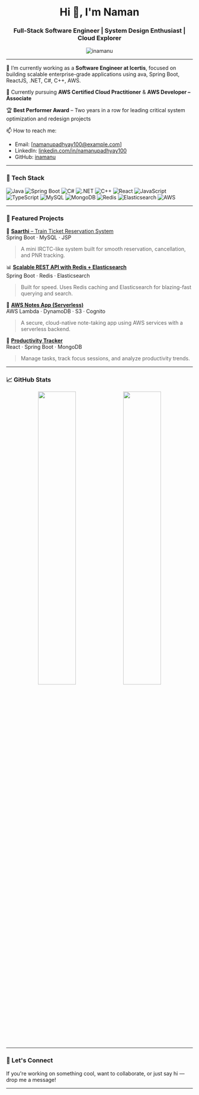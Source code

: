 <h1 align="center">Hi 👋, I'm Naman</h1>
<h3 align="center">Full-Stack Software Engineer | System Design Enthusiast | Cloud Explorer</h3>

<p align="center">
  <img src="https://komarev.com/ghpvc/?username=inamanu&label=Profile%20views&color=0e75b6&style=flat" alt="inamanu" />
</p>

---

🔭 I’m currently working as a **Software Engineer at Icertis**, focused on building scalable enterprise-grade applications using ava, Spring Boot, ReactJS, .NET, C#, C++, AWS.

🌱 Currently pursuing **AWS Certified Cloud Practitioner** & **AWS Developer – Associate**

🏆 **Best Performer Award** – Two years in a row for leading critical system optimization and redesign projects

📫 How to reach me:  
- Email: [namanupadhyay100@example.com]  
- LinkedIn: [linkedin.com/in/namanupadhyay100](https://linkedin.com/in/namanupadhyay100)  
- GitHub: [inamanu](https://github.com/inamanu)

---

### 🧰 Tech Stack
![Java](https://img.shields.io/badge/Java-ED8B00?style=for-the-badge&logo=java&logoColor=white)
![Spring Boot](https://img.shields.io/badge/Spring%20Boot-6DB33F?style=for-the-badge&logo=spring-boot&logoColor=white)
![C#](https://img.shields.io/badge/C%23-239120?style=for-the-badge&logo=c-sharp&logoColor=white)
![.NET](https://img.shields.io/badge/.NET-512BD4?style=for-the-badge&logo=dotnet&logoColor=white)
![C++](https://img.shields.io/badge/C++-00599C?style=for-the-badge&logo=c%2B%2B&logoColor=white)
![React](https://img.shields.io/badge/React-20232A?style=for-the-badge&logo=react&logoColor=61DAFB)
![JavaScript](https://img.shields.io/badge/JavaScript-F7DF1E?style=for-the-badge&logo=javascript&logoColor=black)
![TypeScript](https://img.shields.io/badge/TypeScript-007ACC?style=for-the-badge&logo=typescript&logoColor=white)
![MySQL](https://img.shields.io/badge/MySQL-00000F?style=for-the-badge&logo=mysql&logoColor=white)
![MongoDB](https://img.shields.io/badge/MongoDB-4EA94B?style=for-the-badge&logo=mongodb&logoColor=white)
![Redis](https://img.shields.io/badge/Redis-DC382D?style=for-the-badge&logo=redis&logoColor=white)
![Elasticsearch](https://img.shields.io/badge/Elasticsearch-005571?style=for-the-badge&logo=elasticsearch&logoColor=white)
![AWS](https://img.shields.io/badge/AWS-232F3E?style=for-the-badge&logo=amazon-aws&logoColor=white)

---

### 💼 Featured Projects

🚉 [**Saarthi** – Train Ticket Reservation System](https://github.com/inamanu/saarthi)  
Spring Boot · MySQL · JSP  
> A mini IRCTC-like system built for smooth reservation, cancellation, and PNR tracking.

📊 [**Scalable REST API with Redis + Elasticsearch**](https://github.com/inamanu/scalable-rest-api)  
Spring Boot · Redis · Elasticsearch  
> Built for speed. Uses Redis caching and Elasticsearch for blazing-fast querying and search.

📝 [**AWS Notes App (Serverless)**](https://github.com/inamanu/aws-notes-app)  
AWS Lambda · DynamoDB · S3 · Cognito  
> A secure, cloud-native note-taking app using AWS services with a serverless backend.

📅 [**Productivity Tracker**](https://github.com/inamanu/productivity-tracker)  
React · Spring Boot · MongoDB  
> Manage tasks, track focus sessions, and analyze productivity trends.

---

### 📈 GitHub Stats

<p align="center">
  <img src="https://github-readme-stats.vercel.app/api?username=inamanu&show_icons=true&theme=radical" width="45%" />
  <img src="https://github-readme-streak-stats.herokuapp.com/?user=inamanu&theme=radical" width="45%" />
</p>

---

### 🤝 Let's Connect
If you're working on something cool, want to collaborate, or just say hi — drop me a message!

---
